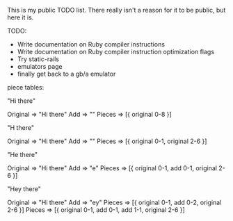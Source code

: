 This is my public TODO list. There really isn't a reason for it to be public, but here it is.

TODO:
- Write documentation on Ruby compiler instructions
- Write documentation on Ruby compiler instruction optimization flags
- Try static-rails
- emulators page
- finally get back to a gb/a emulator

piece tables:

"Hi there"

Original => "Hi there"
Add      => ""
Pieces   => [{ original 0-8 }]

"H there"

Original => "Hi there"
Add      => ""
Pieces   => [{ original 0-1, original 2-6 }]



"He there"

Original => "Hi there"
Add      => "e"
Pieces   => [{ original 0-1, add 0-1, original 2-6 }]


"Hey there"

Original => "Hi there"
Add      => "ey"
Pieces   => [{ original 0-1, add 0-2, original 2-6 }]
Pieces   => [{ original 0-1, add 0-1, add 1-1, original 2-6 }]
